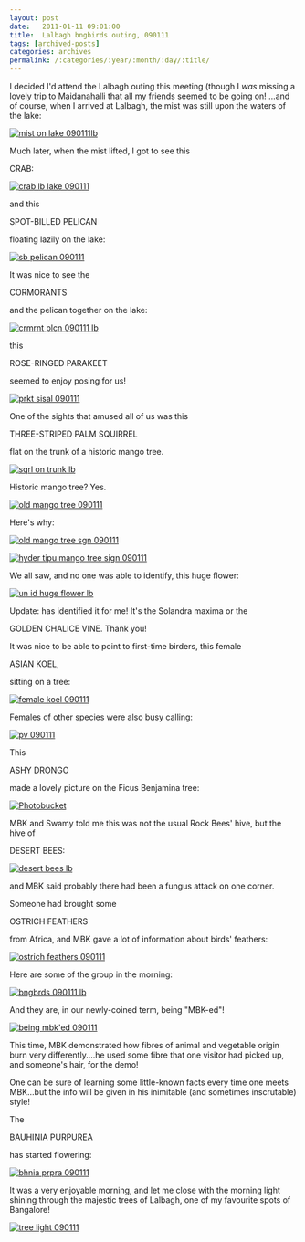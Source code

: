```yaml
---
layout: post
date:	2011-01-11 09:01:00
title:  Lalbagh bngbirds outing, 090111
tags: [archived-posts]
categories: archives
permalink: /:categories/:year/:month/:day/:title/
---
```

I decided I'd attend the Lalbagh outing this meeting (though I *was* missing a lovely trip to Maidanahalli that all my friends seemed to be going on! ...and of course, when I arrived at Lalbagh, the mist was still upon the waters of the lake:

<a href="http://s1142.photobucket.com/albums/n602/Deepapctrsglr/?action=view&amp;current=IMG_9983.jpg" target="_blank"><img src="http://i1142.photobucket.com/albums/n602/Deepapctrsglr/IMG_9983.jpg" border="0" alt="mist on lake 090111lb"></a>

Much later, when the mist lifted, I got to see this 

CRAB:


<a href="http://s1142.photobucket.com/albums/n602/Deepapctrsglr/?action=view&amp;current=IMG_0033.jpg" target="_blank"><img src="http://i1142.photobucket.com/albums/n602/Deepapctrsglr/IMG_0033.jpg" border="0" alt="crab lb lake 090111"></a>

<lj-cut text="a few more images....">


and this

SPOT-BILLED PELICAN

floating lazily on the lake:

<a href="http://s1142.photobucket.com/albums/n602/Deepapctrsglr/?action=view&amp;current=IMG_0029.jpg" target="_blank"><img src="http://i1142.photobucket.com/albums/n602/Deepapctrsglr/IMG_0029.jpg" border="0" alt="sb pelican 090111"></a>

It was nice to see the

CORMORANTS 

and the pelican together on the lake:

<a href="http://s1142.photobucket.com/albums/n602/Deepapctrsglr/?action=view&amp;current=IMG_0028.jpg" target="_blank"><img src="http://i1142.photobucket.com/albums/n602/Deepapctrsglr/IMG_0028.jpg" border="0" alt="crmrnt plcn 090111 lb"></a>

this

ROSE-RINGED PARAKEET

seemed to enjoy posing for us!


<a href="http://s1142.photobucket.com/albums/n602/Deepapctrsglr/?action=view&amp;current=IMG_9988.jpg" target="_blank"><img src="http://i1142.photobucket.com/albums/n602/Deepapctrsglr/IMG_9988.jpg" border="0" alt="prkt sisal 090111"></a>


One of the sights that amused all of us was this

THREE-STRIPED PALM SQUIRREL

flat on the trunk of a historic mango tree.

<a href="http://s1142.photobucket.com/albums/n602/Deepapctrsglr/?action=view&amp;current=IMG_0022.jpg" target="_blank"><img src="http://i1142.photobucket.com/albums/n602/Deepapctrsglr/IMG_0022.jpg" border="0" alt="sqrl on trunk lb"></a>

Historic mango tree? Yes.


<a href="http://s1142.photobucket.com/albums/n602/Deepapctrsglr/?action=view&amp;current=IMG_0019.jpg" target="_blank"><img src="http://i1142.photobucket.com/albums/n602/Deepapctrsglr/IMG_0019.jpg" border="0" alt="old mango tree 090111"></a>

Here's why:

<a href="http://s1142.photobucket.com/albums/n602/Deepapctrsglr/?action=view&amp;current=IMG_0020.jpg" target="_blank"><img src="http://i1142.photobucket.com/albums/n602/Deepapctrsglr/IMG_0020.jpg" border="0" alt="old mango tree sgn 090111"></a>

<a href="http://s1142.photobucket.com/albums/n602/Deepapctrsglr/?action=view&amp;current=IMG_0021.jpg" target="_blank"><img src="http://i1142.photobucket.com/albums/n602/Deepapctrsglr/IMG_0021.jpg" border="0" alt="hyder tipu mango tree sign 090111"></a>


We all saw, and no one was able to identify, this huge flower:



<a href="http://s1142.photobucket.com/albums/n602/Deepapctrsglr/?action=view&amp;current=IMG_0017.jpg" target="_blank"><img src="http://i1142.photobucket.com/albums/n602/Deepapctrsglr/IMG_0017.jpg" border="0" alt="un id huge flower lb"></a>

Update: <lj user="88greenthumb"> has identified it for me! It's the Solandra maxima or the 

GOLDEN CHALICE VINE. Thank you!


It was nice to be able to point to first-time birders, this female

ASIAN KOEL, 

sitting on a tree:

<a href="http://s1142.photobucket.com/albums/n602/Deepapctrsglr/?action=view&amp;current=IMG_0014.jpg" target="_blank"><img src="http://i1142.photobucket.com/albums/n602/Deepapctrsglr/IMG_0014.jpg" border="0" alt="female koel 090111"></a>


Females of other species were also busy calling:


<a href="http://s1142.photobucket.com/albums/n602/Deepapctrsglr/?action=view&amp;current=IMG_0007.jpg" target="_blank"><img src="http://i1142.photobucket.com/albums/n602/Deepapctrsglr/IMG_0007.jpg" border="0" alt="pv 090111"></a>

This 

ASHY DRONGO

made a lovely picture on the Ficus Benjamina tree:

<a href="http://s1142.photobucket.com/albums/n602/Deepapctrsglr/?action=view&amp;current=IMG_9997.jpg" target="_blank"><img src="http://i1142.photobucket.com/albums/n602/Deepapctrsglr/IMG_9997.jpg" border="0" alt="Photobucket"></a>

MBK and Swamy told me this was not the usual Rock Bees' hive, but the hive of


DESERT BEES:


<a href="http://s1142.photobucket.com/albums/n602/Deepapctrsglr/?action=view&amp;current=IMG_9994.jpg" target="_blank"><img src="http://i1142.photobucket.com/albums/n602/Deepapctrsglr/IMG_9994.jpg" border="0" alt="desert bees lb"></a>

and MBK said probably there had been a fungus attack on one corner.


Someone had brought some 

OSTRICH FEATHERS


from Africa, and MBK gave a lot of information about birds' feathers:


<a href="http://s1142.photobucket.com/albums/n602/Deepapctrsglr/?action=view&amp;current=IMG_9991.jpg" target="_blank"><img src="http://i1142.photobucket.com/albums/n602/Deepapctrsglr/IMG_9991.jpg" border="0" alt="ostrich feathers 090111"></a>


Here are some of the group in the morning:


<a href="http://s1142.photobucket.com/albums/n602/Deepapctrsglr/?action=view&amp;current=IMG_9995.jpg" target="_blank"><img src="http://i1142.photobucket.com/albums/n602/Deepapctrsglr/IMG_9995.jpg" border="0" alt="bngbrds 090111 lb"></a>


And they are, in our newly-coined term, being "MBK-ed"!


<a href="http://s1142.photobucket.com/albums/n602/Deepapctrsglr/?action=view&amp;current=IMG_0018.jpg" target="_blank"><img src="http://i1142.photobucket.com/albums/n602/Deepapctrsglr/IMG_0018.jpg" border="0" alt="being mbk&#39;ed 090111"></a>

This time,  MBK demonstrated how fibres of animal and vegetable origin burn very differently....he used some fibre that one visitor had picked up, and someone's hair, for the demo! 

One can be sure of learning some little-known facts every time one meets MBK...but the info will be given in his inimitable (and sometimes inscrutable) style!

The 

BAUHINIA PURPUREA

has started flowering:


<a href="http://s1142.photobucket.com/albums/n602/Deepapctrsglr/?action=view&amp;current=IMG_9993.jpg" target="_blank"><img src="http://i1142.photobucket.com/albums/n602/Deepapctrsglr/IMG_9993.jpg" border="0" alt="bhnia prpra 090111"></a>

</lj-cut>


It was a very enjoyable morning, and let me close with the morning light shining through the majestic trees of Lalbagh, one of my favourite spots of Bangalore!




<a href="http://s1142.photobucket.com/albums/n602/Deepapctrsglr/?action=view&amp;current=IMG_9990.jpg" target="_blank"><img src="http://i1142.photobucket.com/albums/n602/Deepapctrsglr/IMG_9990.jpg" border="0" alt="tree light 090111"></a>

